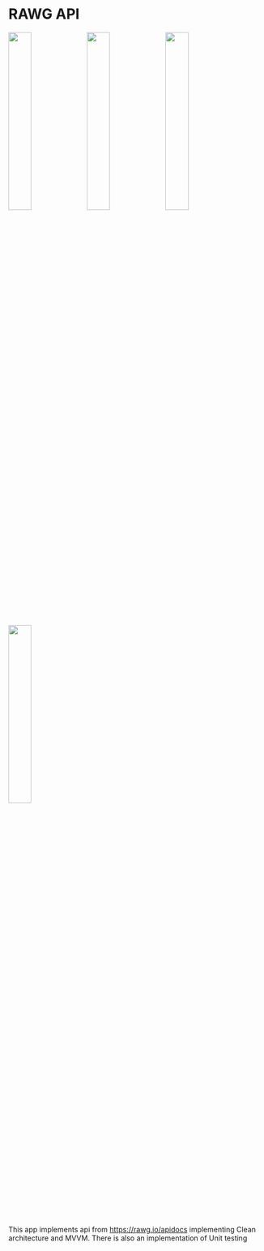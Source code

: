 # RAWG API

<img src="https://github-production-user-asset-6210df.s3.amazonaws.com/43562678/261169974-42c79679-23a7-4cd3-8377-9b6c4ed339a3.jpg" width=30% height=30%> <img src="https://github-production-user-asset-6210df.s3.amazonaws.com/43562678/261169995-23573cf9-fc30-4164-87db-54e4d39f85b1.jpg" width=30% height=30%> 
<img src="https://github-production-user-asset-6210df.s3.amazonaws.com/43562678/261170007-cf063f87-eb59-4b8d-98e9-805ae8a6d080.jpg" width=30% height=30%> <img src="https://github-production-user-asset-6210df.s3.amazonaws.com/43562678/261171246-d903424e-c440-427f-b7f3-0a53a33ea8a8.jpg" width=30% height=30%>

This app implements api from https://rawg.io/apidocs implementing Clean architecture and MVVM. There is also an implementation of Unit testing

